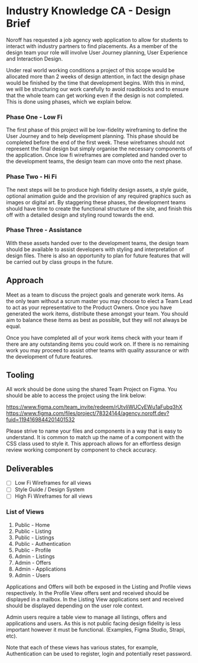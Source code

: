 # Industry Knowledge CA - Design Brief

Noroff has requested a job agency web application to allow for students to interact with industry partners to find placements. As a member of the design team your role will involve User Journey planning, User Experience and Interaction Design.

Under real world working conditions a project of this scope would be allocated more than 2 weeks of design attention, in fact the design phase would be finished by the time that development begins. With this in mind, we will be structuring our work carefully to avoid roadblocks and to ensure that the whole team can get working even if the design is not completed. This is done using phases, which we explain below.

### Phase One - Low Fi

The first phase of this project will be low-fidelity wireframing to define the User Journey and to help development planning. This phase should be completed before the end of the first week. These wireframes should not represent the final design but simply organise the necessary components of the application. Once low fi wireframes are completed and handed over to the development teams, the design team can move onto the next phase.

### Phase Two - Hi Fi

The next steps will be to produce high fidelity design assets, a style guide, optional animation guide and the provision of any required graphics such as images or digital art. By staggering these phases, the development teams should have time to create the functional structure of the site, and finish this off with a detailed design and styling round towards the end.

### Phase Three - Assistance

With these assets handed over to the development teams, the design team should be available to assist developers with styling and interpretation of design files. There is also an opportunity to plan for future features that will be carried out by class groups in the future.

## Approach

Meet as a team to discuss the project goals and generate work items. As the only team without a scrum master you may choose to elect a Team Lead to act as your representative to the Product Owners. Once you have generated the work items, distribute these amongst your team. You should aim to balance these items as best as possible, but they will not always be equal.

Once you have completed all of your work items check with your team if there are any outstanding items you could work on. If there is no remaining work you may proceed to assist other teams with quality assurance or with the development of future features.

## Tooling

All work should be done using the shared Team Project on Figma. You should be able to access the project using the link below:

https://www.figma.com/team_invite/redeem/rUtvliWUCyEWu1aFubq3hX
https://www.figma.com/files/project/78324144/agency.noroff.dev?fuid=1194169844201401532

Please strive to name your files and components in a way that is easy to understand. It is common to match up the name of a component with the CSS class used to style it. This approach allows for an effortless design review working component by component to check accuracy.

## Deliverables

- [ ] Low Fi Wireframes for all views
- [ ] Style Guide / Design System
- [ ] High Fi Wireframes for all views

### List of Views

1. Public - Home
2. Public - Listing
3. Public - Listings
4. Public - Authentication
5. Public - Profile
6. Admin - Listings
7. Admin - Offers
8. Admin - Applications
9. Admin - Users

Applications and Offers will both be exposed in the Listing and Profile views respectively. In the Profile View offers sent and received should be displayed in a mailbox. In the Listing View applications sent and received should be displayed depending on the user role context.

Admin users require a table view to manage all listings, offers and applications and users. As this is not public facing design fidelity is less important however it must be functional. (Examples, Figma Studio, Strapi, etc).

Note that each of these views has various states, for example, Authentication can be used to register, login and potentially reset password.